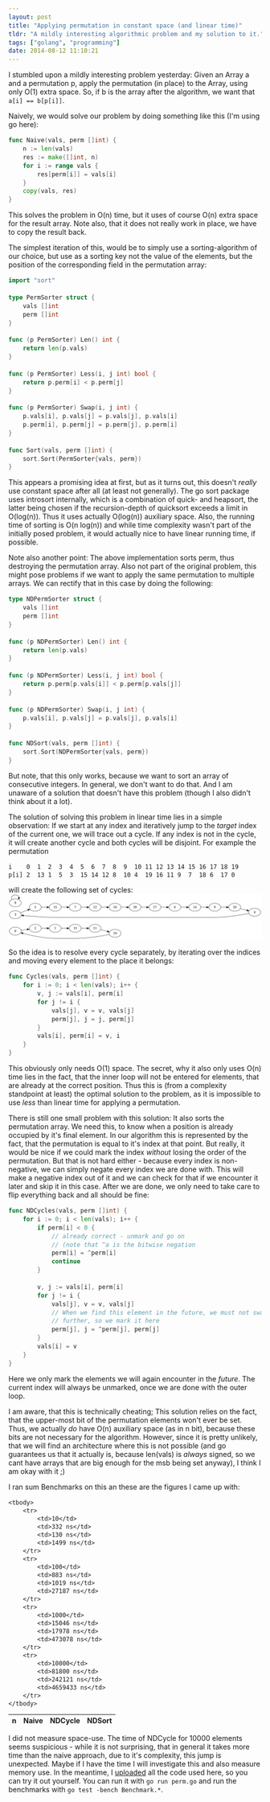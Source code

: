 ```yaml
---
layout: post
title: "Applying permutation in constant space (and linear time)"
tldr: "A mildly interesting algorithmic problem and my solution to it."
tags: ["golang", "programming"]
date: 2014-08-12 11:10:21
---
```

I stumbled upon a mildly interesting problem yesterday: Given an Array a and a
permutation p, apply the permutation (in place) to the Array, using only O(1)
extra space.  So, if b is the array after the algorithm, we want that
`a[i] == b[p[i]]`.

Naively, we would solve our problem by doing something like this (I'm using go
here):

```go
func Naive(vals, perm []int) {
	n := len(vals)
	res := make([]int, n)
	for i := range vals {
		res[perm[i]] = vals[i]
	}
	copy(vals, res)
}
```

This solves the problem in O(n) time, but it uses of course O(n) extra space
for the result array. Note also, that it does not really work in place, we have
to copy the result back.

The simplest iteration of this, would be to simply use a sorting-algorithm of
our choice, but use as a sorting key not the value of the elements, but the
position of the corresponding field in the permutation array:

```go
import "sort"

type PermSorter struct {
	vals []int
	perm []int
}

func (p PermSorter) Len() int {
	return len(p.vals)
}

func (p PermSorter) Less(i, j int) bool {
	return p.perm[i] < p.perm[j]
}

func (p PermSorter) Swap(i, j int) {
	p.vals[i], p.vals[j] = p.vals[j], p.vals[i]
	p.perm[i], p.perm[j] = p.perm[j], p.perm[i]
}

func Sort(vals, perm []int) {
	sort.Sort(PermSorter{vals, perm})
}
```

This appears a promising idea at first, but as it turns out, this doesn't
*really* use constant space after all (at least not generally). The go sort
package uses introsort internally, which is a combination of quick- and
heapsort, the latter being chosen if the recursion-depth of quicksort exceeds a
limit in O(log(n)). Thus it uses actually O(log(n)) auxiliary space. Also, the
running time of sorting is O(n log(n)) and while time complexity wasn't part of
the initially posed problem, it would actually nice to have linear running
time, if possible.

Note also another point: The above implementation sorts perm, thus destroying
the permutation array. Also not part of the original problem, this might pose
problems if we want to apply the same permutation to multiple arrays. We can
rectify that in this case by doing the following:

```go
type NDPermSorter struct {
	vals []int
	perm []int
}

func (p NDPermSorter) Len() int {
	return len(p.vals)
}

func (p NDPermSorter) Less(i, j int) bool {
	return p.perm[p.vals[i]] < p.perm[p.vals[j]]
}

func (p NDPermSorter) Swap(i, j int) {
	p.vals[i], p.vals[j] = p.vals[j], p.vals[i]
}

func NDSort(vals, perm []int) {
	sort.Sort(NDPermSorter{vals, perm})
}
```

But note, that this only works, because we want to sort an array of consecutive
integers. In general, we don't want to do that. And I am unaware of a solution
that doesn't have this problem (though I also didn't think about it a lot).

The solution of solving this problem in linear time lies in a simple
observation: If we start at any index and iteratively jump to the *target*
index of the current one, we will trace out a cycle. If any index is not in the
cycle, it will create another cycle and both cycles will be disjoint. For
example the permutation

```text
i    0  1  2  3  4  5  6  7  8  9  10 11 12 13 14 15 16 17 18 19
p[i] 2  13 1  5  3  15 14 12 8  10 4  19 16 11 9  7  18 6  17 0
```

will create the following set of cycles:
<a href="/assets/permutation.svg"><img src="/assets/permutation.svg"></a>

So the idea is to resolve every cycle separately, by iterating over the indices
and moving every element to the place it belongs:

```go
func Cycles(vals, perm []int) {
	for i := 0; i < len(vals); i++ {
		v, j := vals[i], perm[i]
		for j != i {
			vals[j], v = v, vals[j]
			perm[j], j = j, perm[j]
		}
		vals[i], perm[i] = v, i
	}
}
```

This obviously only needs O(1) space. The secret, why it also only uses O(n)
time lies in the fact, that the inner loop will not be entered for elements,
that are already at the correct position. Thus this is (from a complexity
standpoint at least) the optimal solution to the problem, as it is impossible
to use *less* than linear time for applying a permutation.

There is still one small problem with this solution: It also sorts the
permutation array. We need this, to know when a position is already occupied by
it's final element. In our algorithm this is represented by the fact, that the
permutation is equal to it's index at that point. But really, it would be nice
if we could mark the index *without* losing the order of the permutation. But
that is not hard either - because every index is non-negative, we can
simply negate every index we are done with. This will make a negative index out
of it and we can check for that if we encounter it later and skip it in this
case. After we are done, we only need to take care to flip everything back and
all should be fine:

```go
func NDCycles(vals, perm []int) {
	for i := 0; i < len(vals); i++ {
		if perm[i] < 0 {
			// already correct - unmark and go on
			// (note that ^a is the bitwise negation
			perm[i] = ^perm[i]
			continue
		}

		v, j := vals[i], perm[i]
		for j != i {
			vals[j], v = v, vals[j]
			// When we find this element in the future, we must not swap it any
			// further, so we mark it here
			perm[j], j = ^perm[j], perm[j]
		}
		vals[i] = v
	}
}
```

Here we only mark the elements we will again encounter in the *future*. The
current index will always be unmarked, once we are done with the outer loop.

I am aware, that this is technically cheating; This solution relies on the
fact, that the upper-most bit of the permutation elements won't ever be set.
Thus, we actually *do* have O(n) auxiliary space (as in n bit), because these
bits are not necessary for the algorithm. However, since it is pretty unlikely,
that we will find an architecture where this is not possible (and go guarantees
us that it actually is, because len(vals) is *always* signed, so we cant have
arrays that are big enough for the msb being set anyway), I think I am okay
with it ;)

I ran sum Benchmarks on this an these are the figures I came up with:

<table class="highlight">
	<thead>
		<tr>
			<th>n</th>
			<th>Naive</th>
			<th>NDCycle</th>
			<th>NDSort</th>
		</tr>
	</thead>

	<tbody>
		<tr>
			<td>10</td>
			<td>332 ns</td>
			<td>130 ns</td>
			<td>1499 ns</td>
		</tr>
		<tr>
			<td>100</td>
			<td>883 ns</td>
			<td>1019 ns</td>
			<td>27187 ns</td>
		</tr>
		<tr>
			<td>1000</td>
			<td>15046 ns</td>
			<td>17978 ns</td>
			<td>473078 ns</td>
		</tr>
		<tr>
			<td>10000</td>
			<td>81800 ns</td>
			<td>242121 ns</td>
			<td>4659433 ns</td>
		</tr>
	</tbody>
</table>

I did not measure space-use. The time of NDCycle for 10000 elements seems
suspicious - while it is not surprising, that in general it takes more time
than the naive approach, due to it's complexity, this jump is unexpected. Maybe
if I have the time I will investigate this and also measure memory use. In the
meantime, I
[uploaded](https://gist.github.com/Merovius/9e31f4dc6a42a78c1942) all the
code used here, so you can try it out yourself. You can run it with `go run
perm.go` and run the benchmarks with `go test -bench Benchmark.*`.
